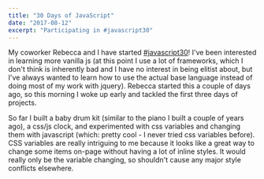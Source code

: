 ```yaml
---
title: "30 Days of JavaScript"
date: "2017-08-12"
excerpt: "Participating in #javascript30"
---
```


My coworker Rebecca and I have started [#javascript30](https://javascript30.com/)! I've been interested in learning more vanilla js (at this point I use a lot of frameworks, which I don't think is inherently bad and I have no interest in being elitist about, but I've always wanted to learn how to use the actual base language instead of doing most of my work with jquery). Rebecca started this a couple of days ago, so this morning I woke up early and tackled the first three days of projects.

So far I built a baby drum kit (similar to the piano I built a couple of years ago), a css/js clock, and experimented with css variables and changing them with javascript (which: pretty cool - I never tried css variables before). CSS variables are really intriguing to me because it looks like a great way to change some items on-page without having a lot of inline styles. It would really only be the variable changing, so shouldn't cause any major style conflicts elsewhere.

